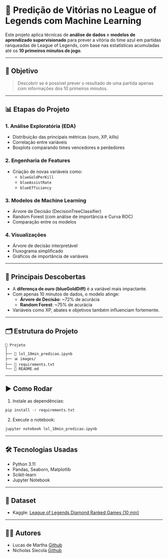 # 🧠 Predição de Vitórias no League of Legends com Machine Learning

Este projeto aplica técnicas de **análise de dados** e **modelos de aprendizado supervisionado** para prever a vitória do time azul em partidas ranqueadas de League of Legends, com base nas estatísticas acumuladas até os **10 primeiros minutos de jogo**.

---

## 🎯 Objetivo

> Descobrir se é possível prever o resultado de uma partida apenas com informações dos 10 primeiros minutos.

---

## 📊 Etapas do Projeto

### 1. **Análise Exploratória (EDA)**
- Distribuição das principais métricas (ouro, XP, kills)
- Correlação entre variáveis
- Boxplots comparando times vencedores e perdedores

### 2. **Engenharia de Features**
- Criação de novas variáveis como:
  - `blueGoldPerKill`
  - `blueAssistRate`
  - `blueEfficiency`

### 3. **Modelos de Machine Learning**
- Árvore de Decisão (DecisionTreeClassifier)
- Random Forest (com análise de importância e Curva ROC)
- Comparação entre os modelos

### 4. **Visualizações**
- Árvore de decisão interpretável
- Fluxograma simplificado
- Gráficos de importância de variáveis

---

## 🧠 Principais Descobertas

- A **diferença de ouro (blueGoldDiff)** é a variável mais impactante.
- Com apenas 10 minutos de dados, o modelo atinge:
  - **Árvore de Decisão**: ~72% de acurácia
  - **Random Forest**: ~75% de acurácia
- Variáveis como XP, abates e objetivos também influenciam fortemente.

---

## 🗂️ Estrutura do Projeto

```
📁 Projeto
│
├── 📄 lol_10min_predicao.ipynb
├── 📊 images/
├── 📄 requirements.txt
└── 📘 README.md
```

---

## ▶️ Como Rodar

1. Instale as dependências:
```bash
pip install -r requirements.txt
```

2. Execute o notebook:
```bash
jupyter notebook lol_10min_predicao.ipynb
```

---

## 🛠️ Tecnologias Usadas

- Python 3.11
- Pandas, Seaborn, Matplotlib
- Scikit-learn
- Jupyter Notebook

---

## 📌 Dataset

- Kaggle: [League of Legends Diamond Ranked Games (10 min)](https://www.kaggle.com/bobbyscience/league-of-legends-diamond-ranked-games-10-min)

---

## 👨‍💻 Autores

- Lucas de Martha [Github](https://github.com/lucasdemartha)
- Nicholas Siecola [Github](https://github.com/NSiecola)

